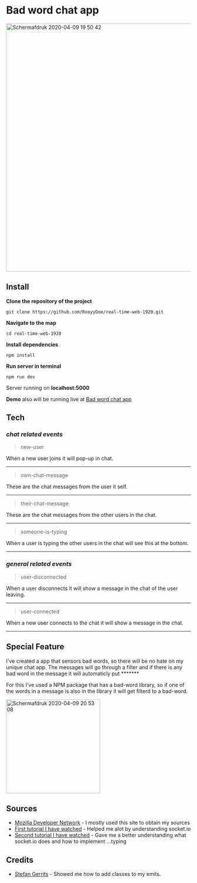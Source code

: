 #  Bad word chat app

<img width="676" alt="Schermafdruk 2020-04-09 19 50 42" src="https://user-images.githubusercontent.com/40355914/78925243-72a29a80-7a9b-11ea-960a-a4b146ba1d13.png">

## Install

**Clone the repository of the project**

```
git clone https://github.com/RooyyDoe/real-time-web-1920.git
```

**Navigate to the map**

```
cd real-time-web-1920
```

**Install dependencies**

```
npm install 
```

**Run server in terminal**

```
npm run dev
```

Server running on **localhost:5000**

**Demo** also will be running live at [Bad word chat app](https://switch-chat-app.herokuapp.com/)

## Tech 

### _chat related events_

> new-user

When a new user joins it will pop-up in chat.

___

> own-chat-message

These are the chat messages from the user it self.

___

> their-chat-message

These are the chat messages from the other users in the chat.

___

> someone-is-typing

When a user is typing the other users in the chat will see this at the bottom.

___

### _general related events_

> user-disconnected

When a user disconnects it will show a message in the chat of the user leaving.

___

> user-connected

When a new user connects to the chat it will show a message in the chat.

___

## Special Feature

I've created a app that sensors bad words, so there will be no hate on my unique chat app. The messages will go through a filter and if there is any bad word in the message it will automaticly put *******

For this I've used a NPM package that has a bad-word library, so if one of the words in a message is also in the library it will get filterd to a bad-word.

<img width="256" alt="Schermafdruk 2020-04-09 20 53 08" src="https://user-images.githubusercontent.com/40355914/78930313-2c9e0480-7aa4-11ea-9dc6-769a8ffcea9b.png">


## Sources

* [Mozilla Developer Network](https://developer.mozilla.org/en-US/) - I mostly used this site to obtain my sources
* [First tutorial I have watched](https://www.youtube.com/watch?v=rxzOqP9YwmM&t=926s) - Helped me alot by understanding socket.io
* [Second tutorial I have watched](https://www.youtube.com/watch?v=vQjiN8Qgs3c) - Gave me a better understanding what socket.io does and how to implement ...typing

## Credits

* [Stefan Gerrits](https://github.com/StefanGerrits2/) - Showed me how to add classes to my emits.


